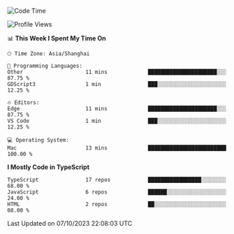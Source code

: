 <!--START_SECTION:waka-->
![Code Time](http://img.shields.io/badge/Code%20Time-5%2C251%20hrs%205%20mins-blue)

![Profile Views](http://img.shields.io/badge/Profile%20Views-0-blue)

📊 **This Week I Spent My Time On** 

```text
🕑︎ Time Zone: Asia/Shanghai

💬 Programming Languages: 
Other                    11 mins             ██████████████████████░░░   87.75 % 
GDScript3                1 min               ███░░░░░░░░░░░░░░░░░░░░░░   12.25 % 

🔥 Editors: 
Edge                     11 mins             ██████████████████████░░░   87.75 % 
VS Code                  1 min               ███░░░░░░░░░░░░░░░░░░░░░░   12.25 % 

💻 Operating System: 
Mac                      13 mins             █████████████████████████   100.00 % 
```

**I Mostly Code in TypeScript** 

```text
TypeScript               17 repos            █████████████████░░░░░░░░   68.00 % 
JavaScript               6 repos             ██████░░░░░░░░░░░░░░░░░░░   24.00 % 
HTML                     2 repos             ██░░░░░░░░░░░░░░░░░░░░░░░   08.00 % 
```




 Last Updated on 07/10/2023 22:08:03 UTC
<!--END_SECTION:waka-->
